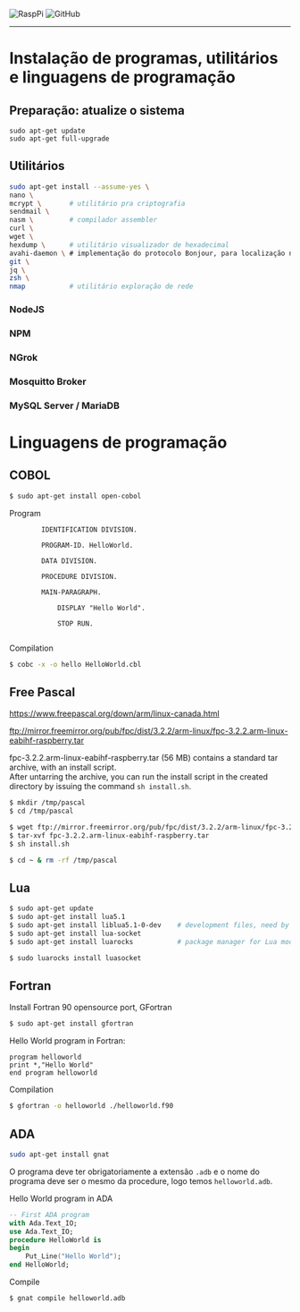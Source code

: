 ![RaspPi](https://img.shields.io/badge/Raspberry%20Pi-Documentation-red)
![GitHub](https://img.shields.io/github/license/mashape/apistatus)

--- 
# Instalação de programas, utilitários e linguagens de programação 

## Preparação: atualize o sistema

```
sudo apt-get update 
sudo apt-get full-upgrade 
```



## Utilitários


```sh
sudo apt-get install --assume-yes \
nano \
mcrypt \       # utilitário pra criptografia
sendmail \
nasm \         # compilador assembler
curl \
wget \
hexdump \      # utilitário visualizador de hexadecimal
avahi-daemon \ # implementação do protocolo Bonjour, para localização na rede
git \  
jq \  
zsh \  
nmap           # utilitário exploração de rede
```


### NodeJS 

### NPM 

### NGrok 

### Mosquitto Broker

### MySQL Server / MariaDB



# Linguagens de programação 

## COBOL 

```sh
$ sudo apt-get install open-cobol 
```

Program 
```COBOL
        IDENTIFICATION DIVISION.

        PROGRAM-ID. HelloWorld.

        DATA DIVISION.

        PROCEDURE DIVISION.

        MAIN-PARAGRAPH.

            DISPLAY "Hello World".

            STOP RUN.


```

Compilation 

```sh
$ cobc -x -o hello HelloWorld.cbl
```


## Free Pascal 

https://www.freepascal.org/down/arm/linux-canada.html

ftp://mirror.freemirror.org/pub/fpc/dist/3.2.2/arm-linux/fpc-3.2.2.arm-linux-eabihf-raspberry.tar

fpc-3.2.2.arm-linux-eabihf-raspberry.tar (56 MB) contains a standard tar archive, with an install script.  
After untarring the archive, you can run the install script in the created directory by issuing the command `sh install.sh`.

```sh
$ mkdir /tmp/pascal 
$ cd /tmp/pascal 

$ wget ftp://mirror.freemirror.org/pub/fpc/dist/3.2.2/arm-linux/fpc-3.2.2.arm-linux-eabihf-raspberry.tar
$ tar-xvf fpc-3.2.2.arm-linux-eabihf-raspberry.tar
$ sh install.sh 

$ cd ~ & rm -rf /tmp/pascal
```

## Lua 

```sh
$ sudo apt-get update
$ sudo apt-get install lua5.1
$ sudo apt-get install liblua5.1-0-dev    # development files, need by LuaRocks
$ sudo apt-get install lua-socket
$ sudo apt-get install luarocks           # package manager for Lua modules

$ sudo luarocks install luasocket
```


## Fortran 

Install Fortran 90 opensource port, GFortran

```sh
$ sudo apt-get install gfortran 
```

Hello World program in Fortran: 

```Fortran
program helloworld 
print *,"Hello World"
end program helloworld
```

Compilation 

```sh
$ gfortran -o helloworld ./helloworld.f90
```

## ADA 

```sh
sudo apt-get install gnat
```  

O programa deve ter obrigatoriamente a extensão `.adb` e o nome do programa deve ser o mesmo da procedure, logo temos `helloworld.adb`. 

Hello World program in ADA

```ADA
-- First ADA program
with Ada.Text_IO;
use Ada.Text_IO;
procedure HelloWorld is
begin
    Put_Line("Hello World"); 
end HelloWorld;
```

Compile 
```sh
$ gnat compile helloworld.adb 
```
